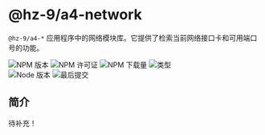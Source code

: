 # @hz-9/a4-network

`@hz-9/a4-*` 应用程序中的网络模块库。它提供了检索当前网络接口卡和可用端口号的功能。

![NPM 版本][npm-version-url] ![NPM 许可证][npm-license-url] ![NPM 下载量][npm-downloads-url] ![类型][types-url]
<br /> ![Node 版本][node-version-url] ![最后提交][last-commit-url]

[npm-version-url]: https://badgen.net/npm/v/@hz-9/a4-network
[npm-license-url]: https://badgen.net/npm/license/@hz-9/a4-network
[npm-downloads-url]: https://badgen.net/npm/dt/@hz-9/a4-network
[types-url]: https://badgen.net/npm/types/@hz-9/a4-network
[node-version-url]: https://badgen.net/npm/node/@hz-9/a4-network
[last-commit-url]: https://badgen.net/github/last-commit/hz-9/a4

## 简介

待补充！
<!-- TODO -->